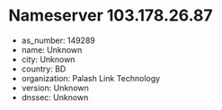 # Nameserver 103.178.26.87

* as_number: 149289
* name: Unknown
* city: Unknown
* country: BD
* organization: Palash Link Technology
* version: Unknown
* dnssec: Unknown
